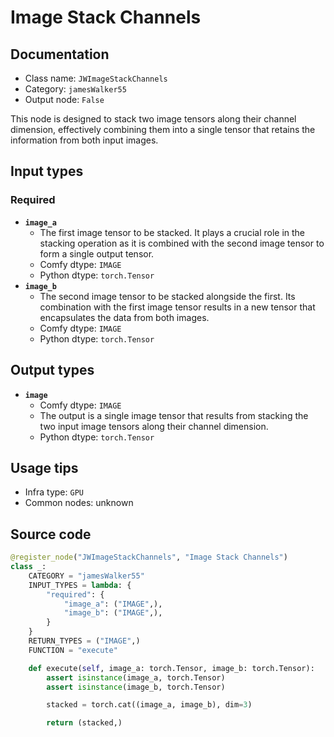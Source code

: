 # Image Stack Channels
## Documentation
- Class name: `JWImageStackChannels`
- Category: `jamesWalker55`
- Output node: `False`

This node is designed to stack two image tensors along their channel dimension, effectively combining them into a single tensor that retains the information from both input images.
## Input types
### Required
- **`image_a`**
    - The first image tensor to be stacked. It plays a crucial role in the stacking operation as it is combined with the second image tensor to form a single output tensor.
    - Comfy dtype: `IMAGE`
    - Python dtype: `torch.Tensor`
- **`image_b`**
    - The second image tensor to be stacked alongside the first. Its combination with the first image tensor results in a new tensor that encapsulates the data from both images.
    - Comfy dtype: `IMAGE`
    - Python dtype: `torch.Tensor`
## Output types
- **`image`**
    - Comfy dtype: `IMAGE`
    - The output is a single image tensor that results from stacking the two input image tensors along their channel dimension.
    - Python dtype: `torch.Tensor`
## Usage tips
- Infra type: `GPU`
- Common nodes: unknown


## Source code
```python
@register_node("JWImageStackChannels", "Image Stack Channels")
class _:
    CATEGORY = "jamesWalker55"
    INPUT_TYPES = lambda: {
        "required": {
            "image_a": ("IMAGE",),
            "image_b": ("IMAGE",),
        }
    }
    RETURN_TYPES = ("IMAGE",)
    FUNCTION = "execute"

    def execute(self, image_a: torch.Tensor, image_b: torch.Tensor):
        assert isinstance(image_a, torch.Tensor)
        assert isinstance(image_b, torch.Tensor)

        stacked = torch.cat((image_a, image_b), dim=3)

        return (stacked,)

```
